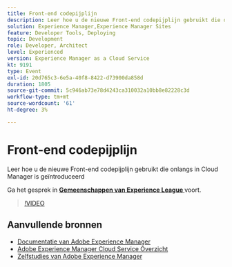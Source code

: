 ```yaml
---
title: Front-end codepijplijn
description: Leer hoe u de nieuwe Front-end codepijplijn gebruikt die onlangs in Cloud Manager is geïntroduceerd
solution: Experience Manager,Experience Manager Sites
feature: Developer Tools, Deploying
topic: Development
role: Developer, Architect
level: Experienced
version: Experience Manager as a Cloud Service
kt: 9191
type: Event
exl-id: 20d765c3-6e5a-40f8-8422-d73900da858d
duration: 1805
source-git-commit: 5c946ab73e78d4243ca310032a10bb8e82228c3d
workflow-type: tm+mt
source-wordcount: '61'
ht-degree: 3%

---
```


# Front-end codepijplijn

Leer hoe u de nieuwe Front-end codepijplijn gebruikt die onlangs in Cloud Manager is geïntroduceerd

Ga het gesprek in **[Gemeenschappen van Experience League ](https://adobe.ly/2XVcBg8)** voort.

>[!VIDEO](https://video.tv.adobe.com/v/337886/?quality=12&learn=on&hidetitle=true)

## Aanvullende bronnen

- [ Documentatie van Adobe Experience Manager ](https://experienceleague.adobe.com/docs/experience-manager-cloud-service.html?lang=nl-NL)
- [ Adobe Experience Manager Cloud Service Overzicht ](https://experienceleague.adobe.com/docs/experience-manager-cloud-service/overview/home.html?lang=nl-NL)
- [ Zelfstudies van Adobe Experience Manager ](https://experienceleague.adobe.com/docs/experience-manager-tutorials.html?lang=nl-NL)
